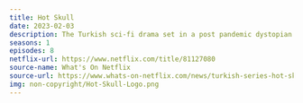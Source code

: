 ```yaml
---
title: Hot Skull
date: 2023-02-03
description: The Turkish sci-fi drama set in a post pandemic dystopian world was popular in many countries, but not enough for Netflix to produce its second season. 
seasons: 1
episodes: 8
netflix-url: https://www.netflix.com/title/81127080
source-name: What's On Netflix  
source-url: https://www.whats-on-netflix.com/news/turkish-series-hot-skull-canceled-at-netflix-no-season-2-planned/
img: non-copyright/Hot-Skull-Logo.png
---
```


